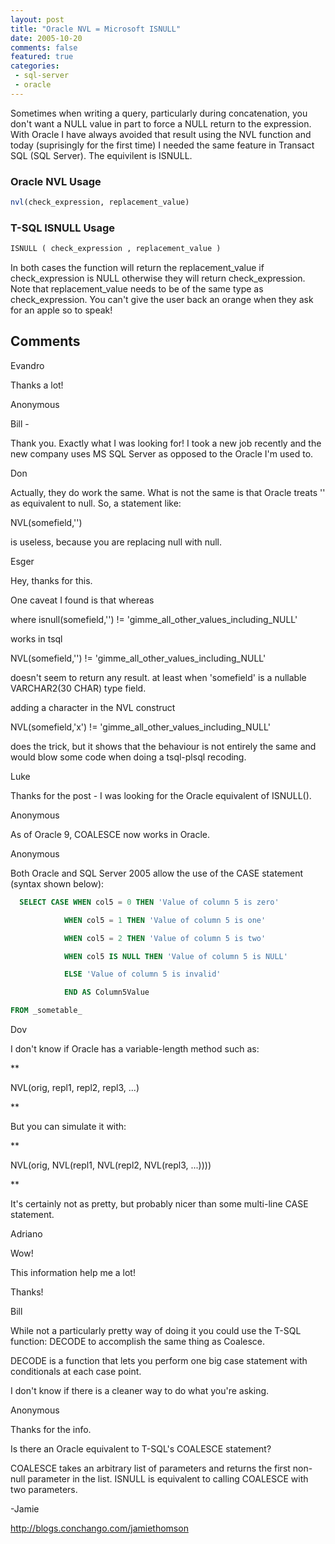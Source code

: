 ```yaml
---
layout: post
title: "Oracle NVL = Microsoft ISNULL"
date: 2005-10-20
comments: false
featured: true
categories:
 - sql-server
 - oracle
---
```

Sometimes when writing a query, particularly during concatenation, you don't
want a NULL value in part to force a NULL return to the expression. With
Oracle I have always avoided that result using the NVL function and today
(suprisingly for the first time) I needed the same feature in Transact SQL
(SQL Server). The equivilent is ISNULL.


### Oracle NVL Usage

```sql
nvl(check_expression, replacement_value)
```


### T-SQL ISNULL Usage


```sql
ISNULL ( check_expression , replacement_value )


```




In both cases the function will return the replacement_value if check_expression is NULL otherwise they will return check_expression.  Note that replacement_value needs to be of the same type as check_expression.  You can't give the user back an orange when they ask for an apple so to speak!





## Comments











Evandro






Thanks a lot!











Anonymous






Bill -


Thank you.  Exactly what I was looking for!  I took a new job recently and the new company uses MS SQL Server as opposed to the Oracle I'm used to.











Don






Actually, they do work the same. What is not the same is that Oracle treats '' as equivalent to null. So, a statement like:

NVL(somefield,'')

is useless, because you are replacing null with null.











Esger






Hey, thanks for this.


One caveat I found is that whereas


where isnull(somefield,'') != 'gimme_all_other_values_including_NULL'


works in tsql


NVL(somefield,'') != 'gimme_all_other_values_including_NULL'


doesn't seem to return any result. at least when 'somefield' is a nullable VARCHAR2(30 CHAR) type field.


adding a character in the NVL construct


NVL(somefield,'x') != 'gimme_all_other_values_including_NULL'


does the trick, but it shows that the behaviour is not entirely the same and would blow some code when doing a tsql-plsql recoding.











Luke






Thanks for the post - I was looking for the Oracle equivalent of ISNULL().











Anonymous






As of Oracle 9, COALESCE now works in Oracle.











Anonymous






Both Oracle and SQL Server 2005 allow the use of the CASE statement (syntax shown below):


```sql
  SELECT CASE WHEN col5 = 0 THEN 'Value of column 5 is zero'

            WHEN col5 = 1 THEN 'Value of column 5 is one'

            WHEN col5 = 2 THEN 'Value of column 5 is two'

            WHEN col5 IS NULL THEN 'Value of column 5 is NULL'

            ELSE 'Value of column 5 is invalid'

            END AS Column5Value

FROM _sometable_
```










Dov






I don't know if Oracle has a variable-length method such as:


**

NVL(orig, repl1, repl2, repl3, ...)

**


But you can simulate it with:


**

NVL(orig, NVL(repl1, NVL(repl2, NVL(repl3, ...))))

**


It's certainly not as pretty, but probably nicer than some multi-line CASE statement.











Adriano






Wow!


This information help me a lot!


Thanks!











Bill






While not a particularly pretty way of doing it you could use the T-SQL function: DECODE to accomplish the same thing as Coalesce.


DECODE is a function that lets you perform one big case statement with conditionals at each case point.


I don't know if there is a cleaner way to do what you're asking.











Anonymous






Thanks for the info.


Is there an Oracle equivalent to T-SQL's COALESCE statement?


COALESCE takes an arbitrary list of parameters and returns the first non-null parameter in the list. ISNULL is equivalent to calling COALESCE with two parameters.


-Jamie


http://blogs.conchango.com/jamiethomson










